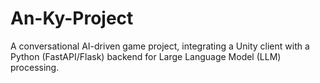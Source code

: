 # An-Ky-Project
A conversational AI-driven game project, integrating a Unity client with a Python (FastAPI/Flask) backend for Large Language Model (LLM) processing.
